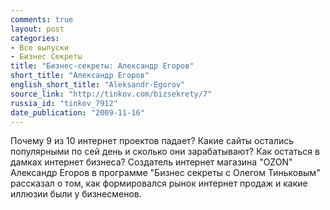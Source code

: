 ```yaml
---
comments: true
layout: post
categories:
- Все выпуски
- Бизнес Секреты
title: "Бизнес-секреты: Александр Егоров"
short_title: "Александр Егоров"
english_short_title: "Aleksandr-Egorov"
source_link: "http://tinkov.com/bizsekrety/7"
russia_id: "tinkov_7912"
date_publication: "2009-11-16"
---
```

Почему 9 из 10 интернет проектов падает? Какие сайты остались популярными по сей день и сколько они зарабатывают? Как остаться в дамках интернет бизнеса? Создатель интернет магазина "OZON" Александр Егоров в программе "Бизнес секреты с Олегом Тиньковым" рассказал о том, как формировался рынок интернет продаж и какие иллюзии были у бизнесменов.
